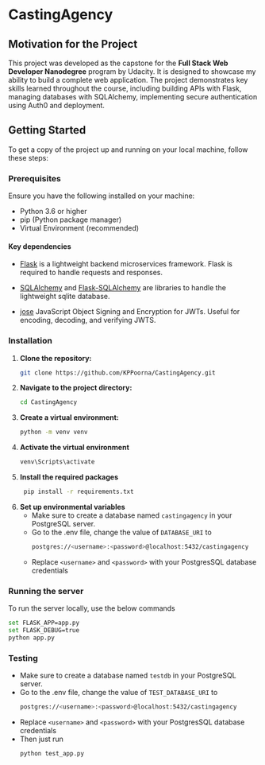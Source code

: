 # CastingAgency

## Motivation for the Project

This project was developed as the capstone for the **Full Stack Web Developer Nanodegree** program by Udacity. It is designed to showcase my ability to build a complete web application. The project demonstrates key skills learned throughout the course, including building APIs with Flask, managing databases with SQLAlchemy, implementing secure authentication using Auth0 and deployment. 

## Getting Started

To get a copy of the project up and running on your local machine, follow these steps:

### Prerequisites

Ensure you have the following installed on your machine:

- Python 3.6 or higher
- pip (Python package manager)
- Virtual Environment (recommended)

#### Key dependencies
- [Flask](http://flask.pocoo.org/) is a lightweight backend microservices framework. Flask is required to handle requests and responses.

- [SQLAlchemy](https://www.sqlalchemy.org/) and [Flask-SQLAlchemy](https://flask-sqlalchemy.palletsprojects.com/en/2.x/) are libraries to handle the lightweight sqlite database.

- [jose](https://python-jose.readthedocs.io/en/latest/) JavaScript Object Signing and Encryption for JWTs. Useful for encoding, decoding, and verifying JWTS.

### Installation

1. **Clone the repository:**
   ```bash
   git clone https://github.com/KPPoorna/CastingAgency.git
   ```
2. **Navigate to the project directory:**
    ```bash
    cd CastingAgency
    ```
3. **Create a virtual environment:**
    ```bash
    python -m venv venv
    ```
4. **Activate the virtual environment**
    ```bash
    venv\Scripts\activate
    ```
5. **Install the required packages**
   ```bash
    pip install -r requirements.txt
    ```
6. **Set up environmental variables**
    - Make sure to create a database named `castingagency` in your PostgreSQL server.
    - Go to the .env file, change the value of `DATABASE_URI` to 
        ```bash
        postgres://<username>:<password>@localhost:5432/castingagency
        ```
    - Replace `<username>` and `<password>` with your PostgresSQL database credentials

### Running the server

To run the server locally, use the below commands
```bash
set FLASK_APP=app.py
set FLASK_DEBUG=true
python app.py
```

### Testing

- Make sure to create a database named `testdb` in your PostgreSQL server.
- Go to the .env file, change the value of `TEST_DATABASE_URI` to 
    ```bash
    postgres://<username>:<password>@localhost:5432/castingagency
    ```
- Replace `<username>` and `<password>` with your PostgresSQL database credentials
- Then just run
    ```bash
    python test_app.py
    ```

